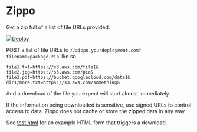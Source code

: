 
# Zippo
Get a zip full of a list of file URLs provided. 

[![Deploy](https://www.herokucdn.com/deploy/button.svg)](https://heroku.com/deploy)

POST a list of file URLs to `//zippo.yourdeployment.com?filename=package.zip` like so
```
file1.txt=https://s3.aws.com/file1&
file2.jpg=https://s3.aws.com/pic&
file3.pdf=https://bucket.googlecloud.com/data1&
dir1/more.txt=https://s3.aws.com/something&
```
And a download of the file you expect will start almost immediately.

If the information being downloaded is sensitive, use signed URLs to control access to data. Zippo does not cache or store the zipped data in any way. 

See [test.html](https://github.com/sudhirj/zippo/blob/master/test.html) for an example HTML form that triggers a download. 


